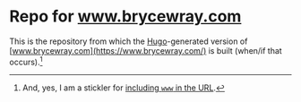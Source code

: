 # Repo for www.brycewray.com

This is the repository from which the [Hugo](https://gohugo.io)-generated version of [www.brycewray.com](https://www.brycewray.com/) is built (when/if that occurs).[^stickler]

[^stickler]: And, yes, I am a stickler for [including `www` in the URL](https://www.yes-www.org/why-use-www/).
